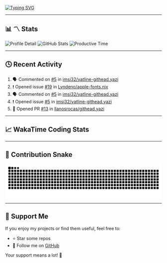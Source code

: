[![Typing SVG](https://readme-typing-svg.demolab.com?font=Fira+Code&duration=2500&pause=100&center=true&vCenter=true&multiline=true&width=1000&height=60&lines=Hi+There!;Welcome+to+my+GitHub+profile+%F0%9F%91%8B)](https://git.io/typing-svg)

---

## 📊 〽️ Stats

![Profile Detail](http://github-profile-summary-cards.vercel.app/api/cards/profile-details?username=phucisstupid&theme=transparent)
![GitHub Stats](http://github-profile-summary-cards.vercel.app/api/cards/stats?username=phucisstupid&theme=transparent)
![Productive Time](http://github-profile-summary-cards.vercel.app/api/cards/productive-time?username=phucisstupid&theme=transparent&utcOffset=8)

---

## 🕓 Recent Activity

<!--START_SECTION:activity-->
1. 🗣 Commented on [#5](https://github.com/imsi32/yatline-githead.yazi/issues/5#issuecomment-3041175789) in [imsi32/yatline-githead.yazi](https://github.com/imsi32/yatline-githead.yazi)
2. ❗ Opened issue [#19](https://github.com/Lyndeno/apple-fonts.nix/issues/19) in [Lyndeno/apple-fonts.nix](https://github.com/Lyndeno/apple-fonts.nix)
3. 🗣 Commented on [#5](https://github.com/imsi32/yatline-githead.yazi/issues/5#issuecomment-3038826778) in [imsi32/yatline-githead.yazi](https://github.com/imsi32/yatline-githead.yazi)
4. ❗ Opened issue [#5](https://github.com/imsi32/yatline-githead.yazi/issues/5) in [imsi32/yatline-githead.yazi](https://github.com/imsi32/yatline-githead.yazi)
5. 💪 Opened PR [#13](https://github.com/llanosrocas/githead.yazi/pull/13) in [llanosrocas/githead.yazi](https://github.com/llanosrocas/githead.yazi)
<!--END_SECTION:activity-->

---

## 📈 WakaTime Coding Stats

<!--START_SECTION:waka-->
<!--END_SECTION:waka-->

---

## 🐍 Contribution Snake

<picture>
  <source media="(prefers-color-scheme: dark)" srcset="https://raw.githubusercontent.com/phucisstupid/phucisstupid/output/github-contribution-grid-snake-dark.svg">
  <source media="(prefers-color-scheme: light)" srcset="https://raw.githubusercontent.com/phucisstupid/phucisstupid/output/github-contribution-grid-snake.svg">
  <img alt="GitHub Contribution Grid Snake Animation" src="https://raw.githubusercontent.com/phucisstupid/phucisstupid/output/github-contribution-grid-snake.svg">
</picture>

---

## 🌟 Support Me

If you enjoy my projects or find them useful, feel free to:

- ⭐ Star some repos  
- 👤 Follow me on [GitHub](https://github.com/phucisstupid)

Your support means a lot! 💙
